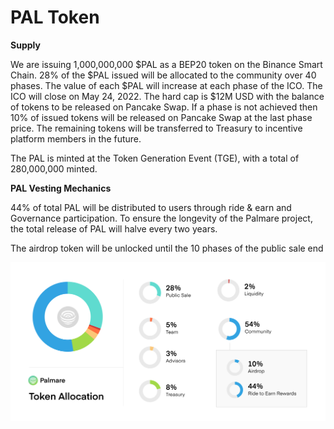 # PAL Token

**Supply**

We are issuing 1,000,000,000 $PAL as a BEP20 token on the Binance Smart Chain. 28% of the $PAL issued will be allocated to the community over 40 phases. The value of each $PAL will increase at each phase of the ICO. The ICO will close on May 24, 2022. The hard cap is $12M USD with the balance of tokens to be released on Pancake Swap. If a phase is not achieved then 10% of issued tokens will be released on Pancake Swap at the last phase price. The remaining tokens will be transferred to Treasury to incentive platform members in the future.

The PAL is minted at the Token Generation Event (TGE), with a total of 280,000,000 minted.&#x20;



**PAL Vesting Mechanics**

44% of total PAL will be distributed to users through ride & earn and Governance participation. To ensure the longevity of the Palmare project, the total release of PAL will halve every two years.

The airdrop token will be unlocked until the 10 phases of the public sale end

![](<../.gitbook/assets/Frame 2 (5).png>)
